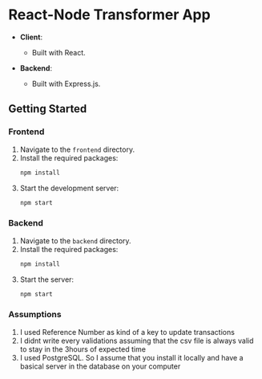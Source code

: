 # React-Node Transformer App 

- **Client**:
  - Built with React.

- **Backend**:
  - Built with Express.js.

## Getting Started

### Frontend

1. Navigate to the `frontend` directory.
2. Install the required packages:
   ```bash
   npm install
   ```
3. Start the development server:
   ```bash
   npm start
   ```

### Backend

1. Navigate to the `backend` directory.
2. Install the required packages:
   ```bash
   npm install
   ```
3. Start the server:
   ```bash
   npm start
   ```
### Assumptions

1. I used Reference Number as kind of a key to update transactions
2. I didnt write every validations assuming that the csv file is always valid to stay in the 3hours of expected time
3. I used PostgreSQL. So I assume that you install it locally and have a basical server in the database on your computer

